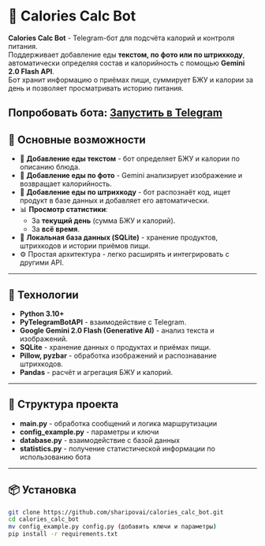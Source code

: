 # 🥗 Calories Calc Bot

**Calories Calc Bot** - Telegram-бот для подсчёта калорий и контроля питания.  
Поддерживает добавление еды **текстом, по фото или по штрихкоду**, автоматически определяя состав и калорийность с помощью **Gemini 2.0 Flash API**.  
Бот хранит информацию о приёмах пищи, суммирует БЖУ и калории за день и позволяет просматривать историю питания.

Попробовать бота:  [Запустить в Telegram](https://t.me/new_nutrition_bot)
---

## 🚀 Основные возможности

- 📝 **Добавление еды текстом** - бот определяет БЖУ и калории по описанию блюда.  
- 📸 **Добавление еды по фото** - Gemini анализирует изображение и возвращает калорийность.  
- 🧾 **Добавление еды по штрихкоду** - бот распознаёт код, ищет продукт в базе данных и добавляет его автоматически.  
- 📊 **Просмотр статистики**:
  - За **текущий день** (сумма БЖУ и калорий).
  - За **всё время**.
- 💾 **Локальная база данных (SQLite)** - хранение продуктов, штрихкодов и истории приёмов пищи.
- ⚙️ Простая архитектура - легко расширять и интегрировать с другими API.

---

## 🧠 Технологии

- **Python 3.10+**
- **PyTelegramBotAPI** - взаимодействие с Telegram.
- **Google Gemini 2.0 Flash (Generative AI)** - анализ текста и изображений.
- **SQLite** - хранение данных о продуктах и приёмах пищи.
- **Pillow, pyzbar** - обработка изображений и распознавание штрихкодов.
- **Pandas** - расчёт и агрегация БЖУ и калорий.

---

## 📂 Структура проекта

- **main.py** - обработка сообщений и логика маршрутизации
- **config_example.py** - параметры и ключи
- **database.py** - взаимодействие с базой данных
- **statistics.py** - получение статистической информации по использованию бота

---

## 📦 Установка

```bash
git clone https://github.com/sharipovai/calories_calc_bot.git
cd calories_calc_bot
mv config_example.py config.py (добавить ключи и параметры)
pip install -r requirements.txt

